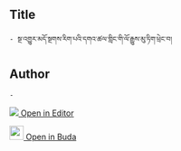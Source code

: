 ## Title
	- སྔ་འགྱུར་མདོ་སྔགས་རིག་པའི་དགའ་ཚལ་གླིང་གི་ལོ་རྒྱུས་མུ་ཏིག་ཕྲེང་བ།

## Author
	- 



[<img src="https://img.icons8.com/color/25/000000/edit-property.png"> Open in Editor](http://editor.openpecha.org/P004561)

[<img width="25" src="https://library.bdrc.io/icons/BUDA-small.svg"> Open in Buda](https://library.bdrc.io/show/bdr:IE0OPP004561)
